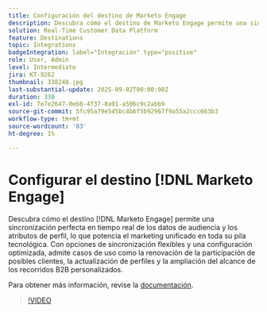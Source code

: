 ```yaml
---
title: Configuración del destino de Marketo Engage
description: Descubra cómo el destino de Marketo Engage permite una sincronización perfecta en tiempo real de los datos de audiencia y los atributos de perfil, lo que potencia el marketing unificado en su pila tecnológica.
solution: Real-Time Customer Data Platform
feature: Destinations
topic: Integrations
badgeIntegration: label="Integración" type="positive"
role: User, Admin
level: Intermediate
jira: KT-9262
thumbnail: 338248.jpg
last-substantial-update: 2025-09-02T00:00:00Z
duration: 338
exl-id: 7e7e2647-0eb8-4f37-8a91-a506c9c2abb9
source-git-commit: 5fc95a79e545bc4b6f5b92967f9a55a2ccc663b3
workflow-type: tm+mt
source-wordcount: '83'
ht-degree: 1%

---
```


# Configurar el destino [!DNL Marketo Engage]

Descubra cómo el destino [!DNL Marketo Engage] permite una sincronización perfecta en tiempo real de los datos de audiencia y los atributos de perfil, lo que potencia el marketing unificado en toda su pila tecnológica. Con opciones de sincronización flexibles y una configuración optimizada, admite casos de uso como la renovación de la participación de posibles clientes, la actualización de perfiles y la ampliación del alcance de los recorridos B2B personalizados.

Para obtener más información, revise la [documentación](https://experienceleague.adobe.com/es/docs/experience-platform/destinations/catalog/adobe/marketo-engage-connection).

>[!VIDEO](https://video.tv.adobe.com/v/3440161?learn=on&enablevpops&captions=spa)

